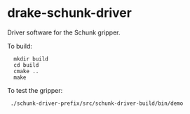 # drake-schunk-driver
Driver software for the Schunk gripper.

To build:
```
  mkdir build
  cd build
  cmake ..
  make
```
To test the gripper:
```
 ./schunk-driver-prefix/src/schunk-driver-build/bin/demo
```
